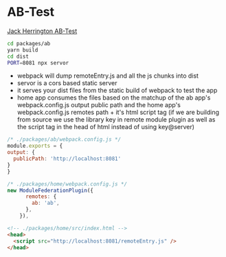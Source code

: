 # AB-Test

<a href='https://www.youtube.com/watch?v=pGy5vrFJlH0'>Jack Herrington AB-Test</a>

```bash
cd packages/ab
yarn build
cd dist
PORT=8081 npx servor
```

- webpack will dump remoteEntry.js and all the js chunks into dist
- servor is a cors based static server
- it serves your dist files from the static build of webpack to test the app
- home app consumes the files based on the matchup of the ab app's webpack.config.js output public path and the home app's webpack.config.js remotes path + it's html script tag (if we are building from source we use the library key in remote module plugin as well as the script tag in the head of html instead of using key@server)

```js
/* ./packages/ab/webpack.config.js */
module.exports = {
output: {
  publicPath: 'http://localhost:8081'
}
}

/* ./packages/home/webpack.config.js */
new ModuleFederationPlugin({
      remotes: {
        ab: 'ab',
      },
    }),
```

```html
<!-- ./packages/home/src/index.html -->
<head>
  <script src="http://localhost:8081/remoteEntry.js" />
</head>
```
